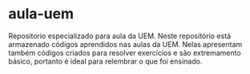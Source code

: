 # aula-uem
Repositorio especializado para aula da UEM.
Neste repositório está armazenado códigos aprendidos nas aulas da UEM.
Nelas apresentam também códigos criados para resolver exercícios e são extremamento básico,
portanto é ideal para relembrar o que foi ensinado.
